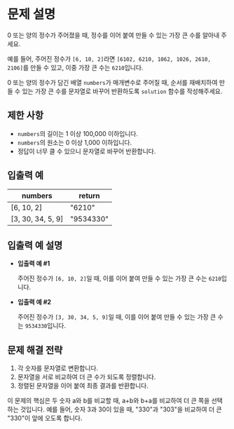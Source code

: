 # 문제 설명

0 또는 양의 정수가 주어졌을 때, 정수를 이어 붙여 만들 수 있는 가장 큰 수를 알아내 주세요.

예를 들어, 주어진 정수가 `[6, 10, 2]`라면 `[6102, 6210, 1062, 1026, 2610, 2106]`를 만들 수 있고, 이중 가장 큰 수는 `6210`입니다.

0 또는 양의 정수가 담긴 배열 `numbers`가 매개변수로 주어질 때, 순서를 재배치하여 만들 수 있는 가장 큰 수를 문자열로 바꾸어 반환하도록 `solution` 함수를 작성해주세요.

## 제한 사항

- `numbers`의 길이는 1 이상 100,000 이하입니다.
- `numbers`의 원소는 0 이상 1,000 이하입니다.
- 정답이 너무 클 수 있으니 문자열로 바꾸어 반환합니다.

## 입출력 예

| numbers               | return    |
|-----------------------|-----------|
| [6, 10, 2]            | "6210"    |
| [3, 30, 34, 5, 9]     | "9534330" |

## 입출력 예 설명

- **입출력 예 #1**

  주어진 정수가 `[6, 10, 2]`일 때, 이를 이어 붙여 만들 수 있는 가장 큰 수는 `6210`입니다.

- **입출력 예 #2**

  주어진 정수가 `[3, 30, 34, 5, 9]`일 때, 이를 이어 붙여 만들 수 있는 가장 큰 수는 `9534330`입니다.

## 문제 해결 전략

1. 각 숫자를 문자열로 변환합니다.
2. 문자열을 서로 비교하여 더 큰 수가 되도록 정렬합니다.
3. 정렬된 문자열을 이어 붙여 최종 결과를 반환합니다.

이 문제의 핵심은 두 숫자 a와 b를 비교할 때, a+b와 b+a를 비교하여 더 큰 쪽을 선택하는 것입니다. 예를 들어, 숫자 3과 30이 있을 때, "330"과 "303"을 비교하여 더 큰 "330"이 앞에 오도록 합니다.
